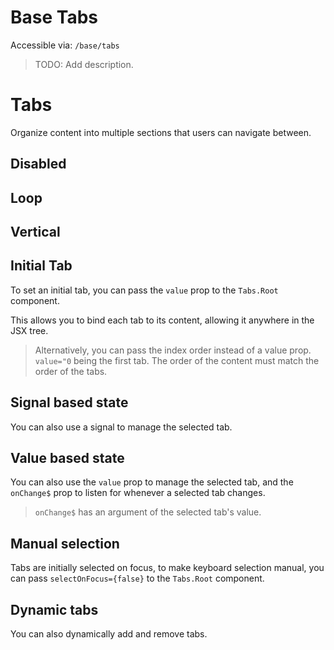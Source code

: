 # Base Tabs

Accessible via: `/base/tabs`

> TODO: Add description.

# Tabs

Organize content into multiple sections that users can navigate between.

<Showcase name="hero" />

## Disabled

<Showcase name="disabled" />

## Loop

<Showcase name="loop" />

## Vertical

<Showcase name="vertical" />

## Initial Tab

To set an initial tab, you can pass the `value` prop to the `Tabs.Root` component.

This allows you to bind each tab to its content, allowing it anywhere in the JSX tree.

<Showcase name="initial-value" />

> Alternatively, you can pass the index order instead of a value prop. `value="0` being the first tab. The order of the content must match the order of the tabs.

## Signal based state

You can also use a signal to manage the selected tab.

<Showcase name="signal" />

## Value based state

You can also use the `value` prop to manage the selected tab, and the `onChange$` prop to listen for whenever a selected tab changes.

<Showcase name="value" />

> `onChange$` has an argument of the selected tab's value.

## Manual selection

Tabs are initially selected on focus, to make keyboard selection manual, you can pass `selectOnFocus={false}` to the `Tabs.Root` component.

<Showcase name="manual" />

## Dynamic tabs

You can also dynamically add and remove tabs.

<Showcase name="dynamic" />
